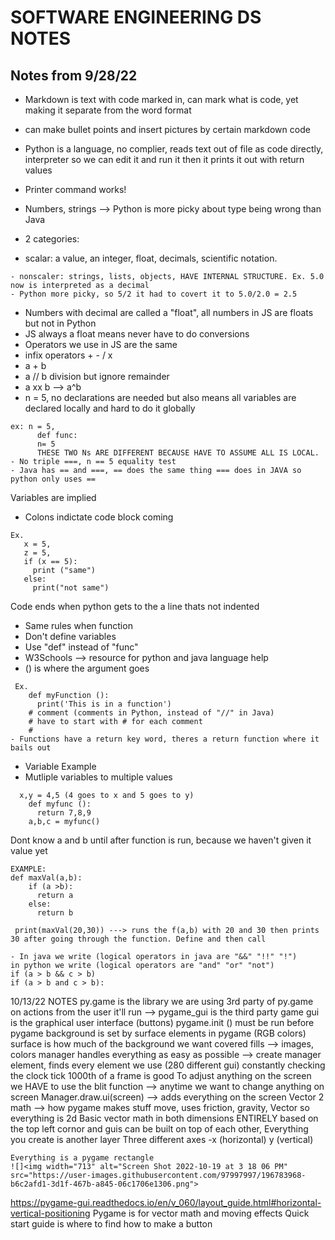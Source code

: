 # SOFTWARE ENGINEERING DS NOTES 
## Notes from 9/28/22

- Markdown is text with code marked in, can mark what is code, yet making it separate from the word format 

- can make bullet points and insert pictures by certain markdown code 
- Python is a language, no complier, reads text out of file as code directly, interpreter so we can edit it and run it then it prints it out with return values 
- Printer command works! 

- Numbers, strings —> Python is more picky about type being wrong than Java 
- 2 categories: 
- scalar: a value, an integer, float, decimals, scientific notation.
``` Ex. 5 is an integer
- nonscaler: strings, lists, objects, HAVE INTERNAL STRUCTURE. Ex. 5.0 now is interpreted as a decimal 
- Python more picky, so 5/2 it had to covert it to 5.0/2.0 = 2.5 
```


- Numbers with decimal are called a "float", all numbers in JS are floats but not in Python 
- JS always a float means never have to do conversions 
- Operators we use in JS are the same 
- infix operators + - / x 
- a + b 
- a // b division but ignore remainder 
- a xx b --> a^b 
- n = 5, no declarations are needed but also means all variables are declared locally and hard to do it globally 
```
ex: n = 5, 
      def func: 
      n= 5
      THESE TWO Ns ARE DIFFERENT BECAUSE HAVE TO ASSUME ALL IS LOCAL. 
- No triple ===, n == 5 equality test 
- Java has == and ===, == does the same thing === does in JAVA so python only uses == 
```


 Variables are implied 
 - Colons indictate code block coming
 ```
 Ex. 
    x = 5, 
    z = 5, 
    if (x == 5): 
      print ("same")
    else: 
      print("not same")
   ```
Code ends when python gets to the a line thats not indented 
- Same rules when function 
- Don't define variables 
- Use "def" instead of "func" 
- W3Schools --> resource for python and java language help 
- () is where the argument goes 
```
 Ex. 
    def myFunction (): 
      print('This is in a function')
    # comment (comments in Python, instead of "//" in Java) 
    # have to start with # for each comment 
    # 
- Functions have a return key word, theres a return function where it bails out 
```

- Variable Example 
- Mutliple variables to multiple values 
```
  x,y = 4,5 (4 goes to x and 5 goes to y) 
    def myfunc (): 
      return 7,8,9
    a,b,c = myfunc()
 ```
    
    
Dont know a and b until after function is run, because we haven't given it value yet   
```
EXAMPLE: 
def maxVal(a,b):
    if (a >b):
      return a
    else: 
      return b 
      
 print(maxVal(20,30)) ---> runs the f(a,b) with 20 and 30 then prints 30 after going through the function. Define and then call
 ```  
 ```
 - In java we write (logical operators in java are "&&" "!!" "!")             in python we write (logical operators are "and" "or" "not")
 if (a > b && c > b)                                                             if (a > b and c > b):
 ```
 
 
10/13/22 NOTES 
py.game is the library we are using 
3rd party of py.game on actions from the user it'll run --> pygame_gui is the third party game 
gui is the graphical user interface (buttons) 
pygame.init () must be run before pygame 
background is set by surface elements in pygame (RGB colors)
surface is how much of the background we want covered 
fills --> images, colors 
manager handles everything as easy as possible 
--> create manager element, finds every element we use (280 different gui)
constantly checking the clock tick
1000th of a frame is good 
To adjust anything on the screen we HAVE to use the blit function 
--> anytime we want to change anything on screen 
Manager.draw.ui(screen) --> adds everything on the screen 
Vector 2 math --> how pygame makes stuff move, uses friction, gravity, 
Vector so everything is 2d
Basic vector math in both dimensions 
ENTIRELY based on the top left cornor and guis can be built on top of each other, 
Everything you create is another layer 
Three different axes -x (horizontal) y (vertical)

```
Everything is a pygame rectangle 
![]<img width="713" alt="Screen Shot 2022-10-19 at 3 18 06 PM" src="https://user-images.githubusercontent.com/97997997/196783968-b6c2afd1-3d1f-467b-a845-06c1706e1306.png"> 
```

https://pygame-gui.readthedocs.io/en/v_060/layout_guide.html#horizontal-vertical-positioning
Pygame is for vector math and moving effects 
Quick start guide is where to find how to make a button 
